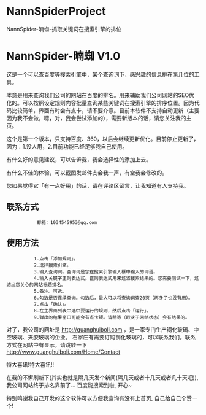 # NannSpiderProject
NannSpider-暔蜘-抓取关键词在搜索引擎的排位

# NannSpider-暔蜘 V1.0

   这是一个可以查百度等搜索引擎中，某个查询词下，感兴趣的信息排在第几位的工具。
   
   本意是用来查询我们公司的网站在百度的排名。用来辅助我们公司网站的SEO优化的。可以按照设定规则内容批量查询某些关键词在搜索引擎的排序位置。因为代码比较简单，界面有时会有点卡，请不要介意。目前本软件不支持自动更新（主要因为我不会做，嗯，对，我会尝试添加的），需要新版本的话，请您关注我的主页。
   
   这个是第一个版本，只支持百度、360，以后会继续更新优化。目前停止更新了，因为：1.没人用，2.目前功能已经足够我自己使用。
   
   有什么好的意见建议，可以告诉我，我会选择性的添加上去。
   
   有什么不佳的体验，可以截图发邮件支会我一声，有空我会修改的。
   
   您如果觉得它「有一点好用」的话，请在评论区留言，让我知道有人支持我。

  ## 联系方式
  
               邮箱：1034545953@qq.com

  ## 使用方法

              1.点击「添加规则」。
              2.选择搜索引擎。
              3.输入查询词。查询词是您在搜索引擎输入框中输入的词语。
              4.输入关键字正则表达式。正则表达式用来过滤搜索结果的。您需要测试一下，过滤出您关心的网站标题排名。
              5.备注。可选。
              6.勾选是否连续查询。勾选后，最大可以将查询词查20页（再多了也没有用）。
              7.点击「确认」。
              8.在主界面列表中选中要运行的规则，然后点击「运行」。
              9.弹出的结果窗口可能会有点卡顿。请稍等（取决于网络状态）会有结果的。
  
  对了，我公司的网址是 http://guanghuiboli.com ，是一家专门生产钢化玻璃、中空玻璃、夹胶玻璃的企业。
  石家庄有需要订购钢化玻璃的，可以联系我们。联系方式在网站中有显示，请跳转一下 http://www.guanghuiboli.com/Home/Contact 
  
  特大喜讯!特大喜讯!!
  
  在我的不懈刷新下(其实也就是隔几天发个新闻(隔几天或者十几天或者几十天吧)), 我公司网站终于排名靠前了... 百度能搜索到啦, 开心~ 
  
  特别鸣谢我自己开发的这个软件可以方便我查询有没有上首页, 自己给自己个赞一个!
